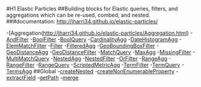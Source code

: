 #H1 Elastic Particles
##Building blocks for Elastic queries, filters, and aggregations which can be re-used, combed, and nested.
###documentation: http://jharri34.github.io/elastic-particles/

-[Aggregation(http://jharri34.github.io/elastic-particles/Aggregation.html)
-[AndFilter](http://jharri34.github.io/elastic-particles/AndFilter.html)
-[BoolFilter](http://jharri34.github.io/elastic-particles/BoolFilter.html)
-[BoolQuery](http://jharri34.github.io/elastic-particles/BoolQuery.html)
-[CardinalityAgg](http://jharri34.github.io/elastic-particles/CardinalityAgg.html)
-[DateHistogramAgg](http://jharri34.github.io/elastic-particles/DateHistogramAgg.html)
-[ElemMatchFilter](http://jharri34.github.io/elastic-particles/ElemMatchFilter.html)
-[Filter](http://jharri34.github.io/elastic-particles/Filter.html)
-[FilteredAgg](http://jharri34.github.io/elastic-particles/FilteredAgg.html)
-[GeoBoundingBoxFilter](http://jharri34.github.io/elastic-particles/GeoBoundingBoxFilter.html)
-[GeoDistanceAgg](http://jharri34.github.io/elastic-particles/GeoDistanceAgg.html)
-[GeoDistanceFilter](http://jharri34.github.io/elastic-particles/GeoBoundingBoxFilter.html)
-[MatchQuery](http://jharri34.github.io/elastic-particles/MatchQuery.html)
-[MaxAgg](http://jharri34.github.io/elastic-particles/MaxAgg.html)
-[MissingFilter](http://jharri34.github.io/elastic-particles/MissingFilter.html)
-[MultiMatchQuery](http://jharri34.github.io/elastic-particles/MultiMatchQuery.html)
-[NestedAgg](http://jharri34.github.io/elastic-particles/NestedAgg.html)
-[NestedFilter](http://jharri34.github.io/elastic-particles/NestedFilter.html)
-[OrFilter](http://jharri34.github.io/elastic-particles/OrFilter.html)
-[RangeAgg](http://jharri34.github.io/elastic-particles/RangeAgg.html)
-[RangeFilter](http://jharri34.github.io/elastic-particles/RangeFilter.html)
-[RangeQuery](http://jharri34.github.io/elastic-particles/RangeQuery.html)
-[ScriptedMetricAgg](http://jharri34.github.io/elastic-particles/ScriptedMetricAgg.html)
-[TermFilter](http://jharri34.github.io/elastic-particles/TermFilter.html)
-[TermQuery](http://jharri34.github.io/elastic-particles/TermQuery.html)
-[TermsAgg](http://jharri34.github.io/elastic-particles/TermsAgg.html)
##Global
-[createNested](http://jharri34.github.io/elastic-particles/global.html#createNested)
-[createNonEnumerableProperty](http://jharri34.github.io/elastic-particles/global.html#createNonEnumerableProperty)
-[extractField](http://jharri34.github.io/elastic-particles/global.html#extractField)
-[getPath](http://jharri34.github.io/elastic-particles/global.html#getPath)
-[merge](http://jharri34.github.io/elastic-particles/global.html#merge)

